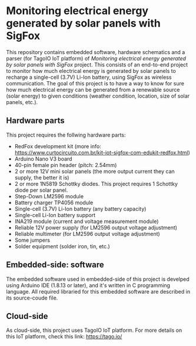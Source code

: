 # Monitoring electrical energy generated by solar panels with SigFox

This repository contains embedded software, hardware schematics and a parser (for TagoIO IoT platform) of *Monitoring electrical energy generated by solar panels with SigFox* project.
This consists of an end-to-end project to monitor how much electrical energy is generated by solar panels to recharge a single-cell (3.7V) Li-Ion battery, using SigFox as wireless communication. The goal of this project is to have a way to know for sure how much electrical energy can be generated from a renewable source (solar energy) to given conditions (weather condition, location, size of solar panels, etc.).

## Hardware parts

This project requires the follwing hardware parts:

* RedFox development kit (more info: https://www.curtocircuito.com.br/kit-iot-sigfox-com-edukit-redfox.html)
* Arduino Nano V3 board
* 40-pin female pin header (pitch: 2.54mm)
* 2 or more 12V mini solar panels (the more output current they can supply, the better it is)
* 2 or more 1N5819 Schottky diodes. This project requires 1 Schottky diode per solar panel.
* Step-Down LM2596 module
* Battery charger TP4056 module 
* Single-cell (3.7V) Li-Ion battery (any battery capacity)
* Single-cell Li-Ion battery support
* INA219 module (current and voltage measurement module)
* Reliable 12V power supply (for LM2596 output voltage adjustment)
* Reliable multimeter (for LM2596 output voltage adjustment)
* Some jumpers
* Solder equipment (solder iron, tin, etc.)

## Embedded-side: software

The embedded software used in embedded-side of this project is develped using Arduino IDE (1.8.13 or later), and it's written in C programming language. All required libraried for this embedded software are described in its source-coude file.

## Cloud-side

As cloud-side, this project uses TagoIO IoT platform. For more details on this IoT platform, check this link: https://tago.io/